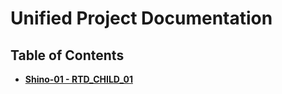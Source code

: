 # Unified Project Documentation
## Table of Contents
- **[Shino-01 - RTD_CHILD_01](docs/projects/SHINO-01/RTD_CHILD_01/docs/index.md)**
